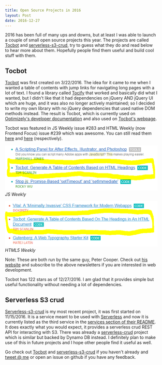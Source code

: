 ```yaml
---
title: Open Source Projects in 2016
layout: Post
date: 2016-12-27
---
```


2016 has been full of many ups and downs, but at least I was able to launch a couple of small open source projects this year. The projects are called [Tocbot](http://tscanlin.github.io/tocbot/) and [serverless-s3-crud](https://github.com/tscanlin/serverless-s3-crud), try to guess what they do and read below to hear more about them. Hopefully people find them useful and build cool stuff with them.

## Tocbot

[Tocbot](http://tscanlin.github.io/tocbot/) was first created on 3/22/2016. The idea for it came to me when I wanted a table of contents with jump links for navigating long pages with a lot of text. I found a library called [Tocify](http://gregfranko.com/jquery.tocify.js/) that worked and basically did what I wanted, but I didn't like that it had dependencies on jQuery AND jQuery UI which are huge, and it was also no longer actively maintained; so I decided to write my own library with no jQuery dependencies that used native DOM methods instead. The result is Tocbot, which is currently used on [Optimizely's developer documentation](https://developers.optimizely.com/x/solutions/javascript/reference/) and also used on [Tocbot's webpage](http://tscanlin.github.io/tocbot/).

Tocbot was featured in JS Weekly issue #283 and HTML Weekly (now Frontend Focus) issue #239 which was awesome. You can still read them [here](http://javascriptweekly.com/issues/283) and [here](http://frontendfocus.co/issues/239) (respectively).

![tocbot js weekly](/assets/images/tocbot-js-weekly-283-highlighted.png)
*JS Weekly*

![tocbot html5 weekly](/assets/images/tocbot-html5-weekly-239-highlighted.png)
*HTML5 Weekly*

Note: These are both run by the same guy, Peter Cooper. Check out [his website](http://peterc.org/) and subscribe to the above newsletters if you are interested in web development.

Tocbot has 122 stars as of 12/27/2016. I am glad that it provides simple but useful functionality without needing a lot of dependencies.

## Serverless S3 crud

[Serverless-s3-crud](https://github.com/tscanlin/serverless-s3-crud) is my most recent project, it was first started on 11/15/2016. It is a service meant to be used with [Serverless](https://serverless.com/) and now it is currently listed as the third service in the [services section of their README](https://github.com/serverless/serverless#services-v10). It does exactly what you would expect, it provides a serverless crud REST API for interacting with S3. There was already a [serverless-crud](https://github.com/pmuens/serverless-crud) project which is similar but backed by Dynamo DB instead. I definitely plan to make use of this in future projects and I hope other people find it useful as well.

Go check out [Tocbot](http://tscanlin.github.io/tocbot/) and [serverless-s3-crud](https://github.com/tscanlin/serverless-s3-crud) if you haven't already and [tweet @ me](https://twitter.com/tim_scanlin) or open an issue on github if you have any feedback.
